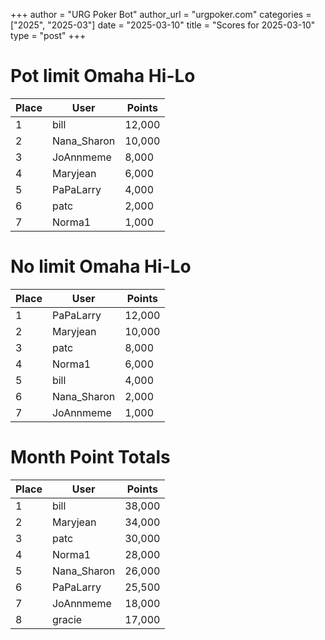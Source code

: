 +++
author = "URG Poker Bot"
author_url = "urgpoker.com"
categories = ["2025", "2025-03"]
date = "2025-03-10"
title = "Scores for 2025-03-10"
type = "post"
+++
# Pot limit Omaha Hi-Lo

| Place | User | Points |
|-------|------|--------|
| 1 | bill | 12,000 |
| 2 | Nana_Sharon | 10,000 |
| 3 | JoAnnmeme | 8,000 |
| 4 | Maryjean | 6,000 |
| 5 | PaPaLarry | 4,000 |
| 6 | patc | 2,000 |
| 7 | Norma1 | 1,000 |

# No limit Omaha Hi-Lo

| Place | User | Points |
|-------|------|--------|
| 1 | PaPaLarry | 12,000 |
| 2 | Maryjean | 10,000 |
| 3 | patc | 8,000 |
| 4 | Norma1 | 6,000 |
| 5 | bill | 4,000 |
| 6 | Nana_Sharon | 2,000 |
| 7 | JoAnnmeme | 1,000 |

# Month Point Totals

| Place | User | Points |
|-------|------|--------|
| 1 | bill | 38,000 |
| 2 | Maryjean | 34,000 |
| 3 | patc | 30,000 |
| 4 | Norma1 | 28,000 |
| 5 | Nana_Sharon | 26,000 |
| 6 | PaPaLarry | 25,500 |
| 7 | JoAnnmeme | 18,000 |
| 8 | gracie | 17,000 |
